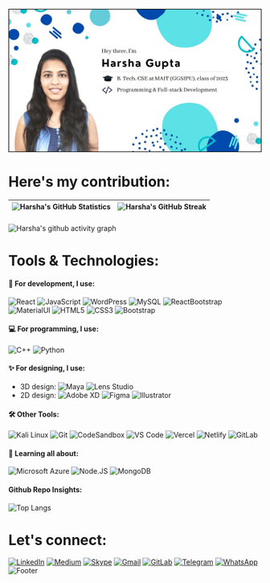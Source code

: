 [![Harsha's GitHub Banner](./assets/GitHubHeader.jpg)](https://harsha14gupta.github.io/)
# Here's my contribution:
| ![Harsha's GitHub Statistics](https://github-readme-stats.vercel.app/api?username=harsha14gupta&show_icons=true) | ![Harsha's GitHub Streak](https://github-readme-streak-stats.herokuapp.com/?user=harsha14gupta) |
| --- | --- |
###
![Harsha's github activity graph](https://activity-graph.herokuapp.com/graph?username=harsha14gupta)
# Tools & Technologies:
#### 🚀  For development, I use: 
![React](https://img.shields.io/badge/-React-3b2e5a?style=plastic&logo=react&color=blue&logoColor=white) ![JavaScript](https://img.shields.io/badge/-JavaScript-black?style=plastic&logo=javascript&color=yellow&logoColor=white) ![WordPress](https://img.shields.io/badge/-WordPress-0081CB?style=plastic&logo=wordpress&color=darkblue) ![MySQL](https://img.shields.io/badge/-MySQL-0081CB?style=plastic&logo=mysql&color=blue&logoColor=white) ![ReactBootstrap](https://img.shields.io/badge/-React_Bootstrap-3b2e5a?style=plastic&logo=react&color=purple&logoColor=white) ![MaterialUI](https://img.shields.io/badge/-Material_UI-0081CB?style=plastic) ![HTML5](https://img.shields.io/badge/-HTML5-E34F26?style=plastic&logo=html5&logoColor=white) ![CSS3](https://img.shields.io/badge/-CSS3-1572B6?style=plastic&logo=css3) ![Bootstrap](https://img.shields.io/badge/-Bootstrap-563D7C?style=plastic&logo=bootstrap&logoColor=white)  
#### 💻 For programming, I use:
![C++](https://img.shields.io/badge/-C/C++-8fcfd1?style=plastic&logo=C&logoColor=white&color=hotpink) ![Python](https://img.shields.io/badge/-Python-8fcfd1?style=plastic&logo=Python&logoColor=white&color=blue)
#### ✨ For designing, I use:
- 3D design: ![Maya](https://img.shields.io/badge/-Autodesk_Maya-0081CB?style=plastic&logo=Autodesk&logoColor=white&color=darkcyan) ![Lens Studio](https://img.shields.io/badge/-Lens_Studio-0081CB?style=plastic&logo=Snapchat&logoColor=white&color=yellow)
- 2D design: ![Adobe XD](https://img.shields.io/badge/-Adobe_XD-0081CB?style=plastic&logo=Adobexd&logoColor=white&color=maroon) ![Figma](https://img.shields.io/badge/-Figma-0081CB?style=plastic&logo=figma&logoColor=white&color=black) ![Illustrator](https://img.shields.io/badge/-Illustrator-0081CB?style=plastic&logo=adobeillustrator&logoColor=white&color=darkorange) 
#### 🛠 Other Tools:
![Kali Linux](https://img.shields.io/badge/-Kali_Linux-0081CB?style=plastic&logo=kalilinux&logoColor=white&color=blue) ![Git](https://img.shields.io/badge/-Git-black?style=plastic&logo=git&logoColor=white&color=orange)  ![CodeSandbox](https://img.shields.io/badge/-CodeSandbox-0081CB?style=plastic&logo=codesandbox&color=black) ![VS Code](https://img.shields.io/badge/-VS%20Code-007ACC?style=plastic&logo=visual-studio-code)  ![Vercel](https://img.shields.io/badge/-Vercel-FCA121?style=plastic&logo=Vercel&color=black&logoColor=white) ![Netlify](https://img.shields.io/badge/-Netlify-FCA121?style=plastic&logo=Netlify&color=turquoise&logoColor=white) ![GitLab](https://img.shields.io/badge/-GitLab-FCA121?style=plastic&logo=gitlab)
#### 🌱 Learning all about:
![Microsoft Azure](https://img.shields.io/badge/Microsoft%20Azure-232F7E?style=plastic&logo=microsoft-azure&color=darkblue&logoColor=white) ![Node.JS](https://img.shields.io/badge/-Node.JS-black?style=plastic&logo=Node.js&logoColor=white) ![MongoDB](https://img.shields.io/badge/-MongoDB-black?style=plastic&logo=mongodb&color=darkgreen&logoColor=white) 
#### Github Repo Insights:
![Top Langs](https://github-readme-stats.vercel.app/api/top-langs/?username=harsha14gupta&hide=TeX&layout=compact)
# Let's connect:
[![LinkedIn](https://img.shields.io/badge/linkedin-%230077B5.svg?style=for-the-badge&logo=linkedin&logoColor=white)](https://www.linkedin.com/in/harsha-gupta-40b636187/) [![Medium](https://img.shields.io/badge/Medium-12100E?style=for-the-badge&logo=medium&logoColor=white)](https://harshagupta14.medium.com/)  [![Skype](https://img.shields.io/badge/SKYPE-%2300AFF0.svg?style=for-the-badge&logo=Skype&logoColor=white)](https://join.skype.com/invite/YdWVKjhODyVG) [![Gmail](https://img.shields.io/badge/Gmail-D14836?style=for-the-badge&logo=gmail&logoColor=white)](mailto:harsha14gupta@gmail.com) [![GitLab](https://img.shields.io/badge/gitlab-%23181717.svg?style=for-the-badge&logo=gitlab&logoColor=white)](https://gitlab.com/harsha14gupta) [![Telegram](https://img.shields.io/badge/Telegram-2CA5E0?style=for-the-badge&logo=telegram&logoColor=white)](https://t.me/harsha14gupta) [![WhatsApp](https://img.shields.io/badge/WhatsApp-25D366?style=for-the-badge&logo=whatsapp&logoColor=white)](https://wa.me/8585965006/)
![Footer](https://capsule-render.vercel.app/api?type=waving&color=gradient&height=65&section=footer)
